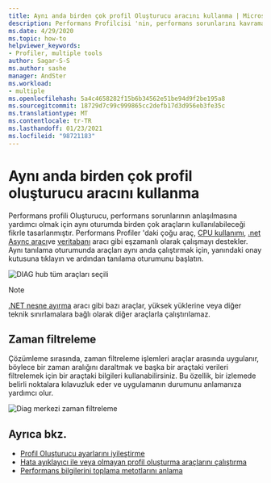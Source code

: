 ```yaml
---
title: Aynı anda birden çok profil Oluşturucu aracını kullanma | Microsoft Docs
description: Performans Profilcisi 'nin, performans sorunlarını kavramaya yardımcı olmak için aynı oturumda birden çok araçların kullanılabileceği fikrle nasıl tasarlandığına öğrenin.
ms.date: 4/29/2020
ms.topic: how-to
helpviewer_keywords:
- Profiler, multiple tools
author: Sagar-S-S
ms.author: sashe
manager: AndSter
ms.workload:
- multiple
ms.openlocfilehash: 5a4c4658282f15b6b34562e51be94d9f2be195a8
ms.sourcegitcommit: 18729d7c99c999865cc2defb17d3d956eb3fe35c
ms.translationtype: MT
ms.contentlocale: tr-TR
ms.lasthandoff: 01/23/2021
ms.locfileid: "98721183"
---
```

# <a name="using-multiple-profiler-tools-simultaneously"></a>Aynı anda birden çok profil oluşturucu aracını kullanma

Performans profili Oluşturucu, performans sorunlarının anlaşılmasına yardımcı olmak için aynı oturumda birden çok araçların kullanılabileceği fikrle tasarlanmıştır. Performans Profiler 'daki çoğu araç, [CPU kullanımı](../profiling/cpu-usage.md), [.net Async aracı](../profiling/analyze-async.md)ve [veritabanı](../profiling/analyze-database.md) aracı gibi eşzamanlı olarak çalışmayı destekler. Aynı tanılama oturumunda araçları aynı anda çalıştırmak için, yanındaki onay kutusuna tıklayın ve ardından tanılama oturumunu başlatın.

![DIAG hub tüm araçları seçili](../profiling/media/diaghuballtoolsselected.png "DIAG hub tüm araçları seçili")

>[!NOTE]
>[.NET nesne ayırma](../profiling/dotnet-alloc-tool.md) aracı gibi bazı araçlar, yüksek yüklerine veya diğer teknik sınırlamalara bağlı olarak diğer araçlarla çalıştırılamaz.

## <a name="time-filtering"></a>Zaman filtreleme 

Çözümleme sırasında, zaman filtreleme işlemleri araçlar arasında uygulanır, böylece bir zaman aralığını daraltmak ve başka bir araçtaki verileri filtrelemek için bir araçtaki bilgileri kullanabilirsiniz. Bu özellik, bir izlemede belirli noktalara kılavuzluk eder ve uygulamanın durumunu anlamanıza yardımcı olur.

![Diag merkezi zaman filtreleme](../profiling/media/diaghubtimefiltering.png "Diag merkezi zaman filtreleme")

## <a name="see-also"></a>Ayrıca bkz.

- [Profil Oluşturucu ayarlarını iyileştirme](../profiling/optimize-profiler-settings.md)
- [Hata ayıklayıcı ile veya olmayan profil oluşturma araçlarını çalıştırma](../profiling/running-profiling-tools-with-or-without-the-debugger.md)
- [Performans bilgilerini toplama metotlarını anlama](../profiling/understanding-performance-collection-methods-perf-profiler.md)
